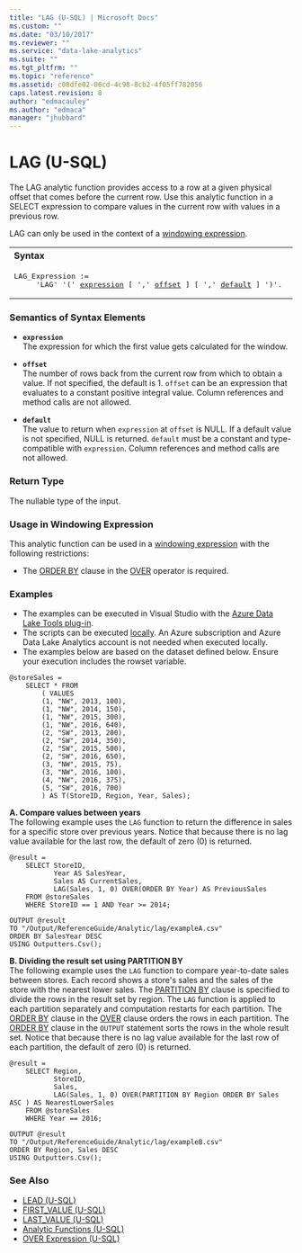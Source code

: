 ```yaml
---
title: "LAG (U-SQL) | Microsoft Docs"
ms.custom: ""
ms.date: "03/10/2017"
ms.reviewer: ""
ms.service: "data-lake-analytics"
ms.suite: ""
ms.tgt_pltfrm: ""
ms.topic: "reference"
ms.assetid: c08dfe02-06cd-4c98-8cb2-4f05ff782056
caps.latest.revision: 8
author: "edmacauley"
ms.author: "edmaca"
manager: "jhubbard"
---
```

# LAG (U-SQL)
The LAG analytic function provides access to a row at a given physical offset that comes before the current row. Use this analytic function in a SELECT expression to compare values in the current row with values in a previous row.

LAG can only be used in the context of a [windowing expression](over-expression-u-sql.md). 

<table><th align="left">Syntax</th><tr><td><pre>
LAG_Expression :=                                                                                        
     'LAG' '(' <a href="#exp">expression</a> [ ',' <a href="#off">offset</a> ] [ ',' <a href="#def">default</a> ] ')'.
</pre></td></tr></table>

### Semantics of Syntax Elements 
* <a name="exp"></a>**`expression`**     
The expression for which the first value gets calculated for the window. 

* <a name="off"></a>**`offset`**  
The number of rows back from the current row from which to obtain a value. If not specified, the default is 1. `offset` can be an expression that evaluates to a constant positive integral value.  Column references and method calls are not allowed.

* <a name="def"></a>**`default`**  
The value to return when `expression` at `offset` is NULL. If a default value is not specified, NULL is returned. `default` must be a constant and type-compatible with `expression`.  Column references and method calls are not allowed.

### Return Type 
The nullable type of the input. 

### Usage in Windowing Expression 
This analytic function can be used in a [windowing expression](over-expression-u-sql.md) with the following restrictions: 
* The [ORDER BY](over-expression-u-sql.md#OBC) clause in the [OVER](over-expression-u-sql.md) operator is required. 

### Examples
- The examples can be executed in Visual Studio with the [Azure Data Lake Tools plug-in](https://www.microsoft.com/download/details.aspx?id=49504).  
- The scripts can be executed [locally](https://docs.microsoft.com/azure/data-lake-analytics/data-lake-analytics-data-lake-tools-get-started#run-u-sql-locally).  An Azure subscription and Azure Data Lake Analytics account is not needed when executed locally.
- The examples below are based on the dataset defined below.  Ensure your execution includes the rowset variable.
```
@storeSales =
    SELECT * FROM 
        ( VALUES
        (1, "NW", 2013, 100),
        (1, "NW", 2014, 150),
        (1, "NW", 2015, 300),
        (1, "NW", 2016, 640),
        (2, "SW", 2013, 200),
        (2, "SW", 2014, 350),
        (2, "SW", 2015, 500),
        (2, "SW", 2016, 650),
        (3, "NW", 2015, 75),
        (3, "NW", 2016, 100),
        (4, "NW", 2016, 375),
        (5, "SW", 2016, 700)
        ) AS T(StoreID, Region, Year, Sales);
```

**A.    Compare values between years**   
The following example uses the `LAG` function to return the difference in sales for a specific store over previous years.  Notice that because there is no lag value available for the last row, the default of zero (0) is returned.
```
@result =
    SELECT StoreID,
           Year AS SalesYear,
           Sales AS CurrentSales,
           LAG(Sales, 1, 0) OVER(ORDER BY Year) AS PreviousSales
    FROM @storeSales
    WHERE StoreID == 1 AND Year >= 2014;

OUTPUT @result
TO "/Output/ReferenceGuide/Analytic/lag/exampleA.csv"
ORDER BY SalesYear DESC
USING Outputters.Csv();
```

**B.    Dividing the result set using PARTITION BY**   
The following example uses the `LAG` function to compare year-to-date sales between stores.  Each record shows a store's sales and the sales of the store with the nearest lower sales.  The [PARTITION BY](over-expression-u-sql.md#OPBC) clause is specified to divide the rows in the result set by region.  The `LAG` function is applied to each partition separately and computation restarts for each partition.  The [ORDER BY](over-expression-u-sql.md#OBC) clause in the [OVER](over-expression-u-sql.md) clause orders the rows in each partition.  The [ORDER BY](output-statement-u-sql.md#OBOFC) clause in the `OUTPUT` statement sorts the rows in the whole result set.  Notice that because there is no lag value available for the last row of each partition, the default of zero (0) is returned.
```
@result =
    SELECT Region,
           StoreID,
           Sales,
           LAG(Sales, 1, 0) OVER(PARTITION BY Region ORDER BY Sales ASC ) AS NearestLowerSales
    FROM @storeSales
    WHERE Year == 2016;

OUTPUT @result
TO "/Output/ReferenceGuide/Analytic/lag/exampleB.csv"
ORDER BY Region, Sales DESC
USING Outputters.Csv();
```

### See Also 
* [LEAD (U-SQL)](lead-u-sql.md)
* [FIRST_VALUE (U-SQL)](first-value-u-sql.md)
* [LAST_VALUE (U-SQL)](last-value-u-sql.md)
* [Analytic Functions (U-SQL)](analytic-functions-u-sql.md)   
* [OVER Expression (U-SQL)](over-expression-u-sql.md) 

